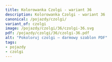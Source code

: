 ```yaml
---
title: Kolorowanka Czolgi - wariant 36
description: Kolorowanka Czolgi - wariant 36
canonical: /pojazdy/czolgi/
variant_of: czolgi
image: /pojazdy/czolgi/36/czolgi-36.svg
pdf: /pojazdy/czolgi/36/czolgi-36.pdf
alt: "Pokoloruj czolgi – darmowy szablon PDF"
tags:
- pojazdy
- czolgi
---
```


